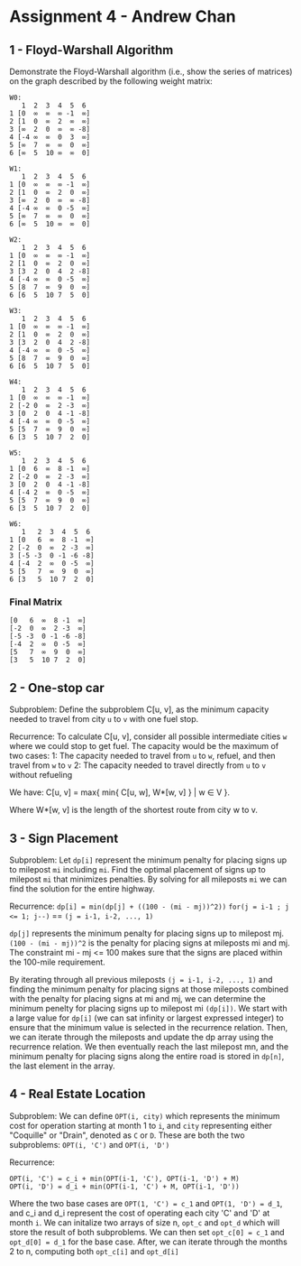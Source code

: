 # Assignment 4 - Andrew Chan

## 1 - Floyd-Warshall Algorithm
Demonstrate the Floyd-Warshall algorithm (i.e., show the series of matrices) on the graph
described by the following weight matrix:
```
W0:
   1  2  3  4  5  6
1 [0  ∞  ∞  ∞ -1  ∞]
2 [1  0  ∞  2  ∞  ∞]
3 [∞  2  0  ∞  ∞ -8]
4 [-4 ∞  ∞  0  3  ∞]
5 [∞  7  ∞  ∞  0  ∞]
6 [∞  5  10 ∞  ∞  0]
```
```
W1:
   1  2  3  4  5  6
1 [0  ∞  ∞  ∞ -1  ∞]
2 [1  0  ∞  2  0  ∞]
3 [∞  2  0  ∞  ∞ -8]
4 [-4 ∞  ∞  0 -5  ∞]
5 [∞  7  ∞  ∞  0  ∞]
6 [∞  5  10 ∞  ∞  0]
```
```
W2:
   1  2  3  4  5  6
1 [0  ∞  ∞  ∞ -1  ∞]
2 [1  0  ∞  2  0  ∞]
3 [3  2  0  4  2 -8]
4 [-4 ∞  ∞  0 -5  ∞]
5 [8  7  ∞  9  0  ∞]
6 [6  5  10 7  5  0]
```
```
W3:
   1  2  3  4  5  6
1 [0  ∞  ∞  ∞ -1  ∞]
2 [1  0  ∞  2  0  ∞]
3 [3  2  0  4  2 -8]
4 [-4 ∞  ∞  0 -5  ∞]
5 [8  7  ∞  9  0  ∞]
6 [6  5  10 7  5  0]
```
```
W4:
   1  2  3  4  5  6
1 [0  ∞  ∞  ∞ -1  ∞]
2 [-2 0  ∞  2 -3  ∞]
3 [0  2  0  4 -1 -8]
4 [-4 ∞  ∞  0 -5  ∞]
5 [5  7  ∞  9  0  ∞]
6 [3  5  10 7  2  0]
```
```
W5:
   1  2  3  4  5  6
1 [0  6  ∞  8 -1  ∞]
2 [-2 0  ∞  2 -3  ∞]
3 [0  2  0  4 -1 -8]
4 [-4 2  ∞  0 -5  ∞]
5 [5  7  ∞  9  0  ∞]
6 [3  5  10 7  2  0]
```
```
W6:
   1   2  3  4  5  6
1 [0   6  ∞  8 -1  ∞]
2 [-2  0  ∞  2 -3  ∞]
3 [-5 -3  0 -1 -6 -8]
4 [-4  2  ∞  0 -5  ∞]
5 [5   7  ∞  9  0  ∞]
6 [3   5  10 7  2  0]
```
### Final Matrix
```
[0   6  ∞  8 -1  ∞]
[-2  0  ∞  2 -3  ∞]
[-5 -3  0 -1 -6 -8]
[-4  2  ∞  0 -5  ∞]
[5   7  ∞  9  0  ∞]
[3   5  10 7  2  0]
```

## 2 - One-stop car

Subproblem: Define the subproblem C[u, v], as the minimum capacity needed to travel from city `u` to `v` with one fuel stop.

Recurrence: To calculate C[u, v], consider all possible intermediate cities `w` where we could stop to get fuel. The capacity would be the maximum of two cases:
1: The capacity needed to travel from `u` to `w`, refuel, and then travel from `w` to `v`
2: The capacity needed to travel directly from `u` to `v` without refueling

We have:
C[u, v] = max{ min{ C[u, w], W*[w, v] } | w ∈ V }.

Where W*[w, v] is the length of the shortest route from city w to v.

## 3 - Sign Placement
Subproblem: Let `dp[i]` represent the minimum penalty for placing signs up to milepost `mi` including `mi`. Find the optimal placement of signs up to milepost `mi` that minimizes penalties. By solving for all mileposts `mi` we can find the solution for the entire highway.

Recurrence:
`dp[i] = min(dp[j] + ((100 - (mi - mj))^2))` 
`for(j = i-1 ; j <= 1; j--)` == `(j = i-1, i-2, ..., 1)`

`dp[j]` represents the minimum penalty for placing signs up to milepost mj. `(100 - (mi - mj))^2` is the penalty for placing signs at mileposts mi and mj. The constraint mi - mj <= 100 makes sure that the signs are placed within the 100-mile requirement.

By iterating through all previous mileposts `(j = i-1, i-2, ..., 1)` and finding the minimum penalty for placing signs at those mileposts combined with the penalty for placing signs at mi and mj, we can determine the minimum penelty for placing signs up to milepost mi `(dp[i])`. We start with a large value for `dp[i]` (we can sat infinity or largest expressed integer) to ensure that the minimum value is selected in the recurrence relation. Then, we can iterate through the mileposts and update the dp array using the recurrence relation. We then eventually reach the last milepost mn, and the minimum penalty for placing signs along the entire road is stored in `dp[n]`, the last element in the array.

## 4 - Real Estate Location
Subproblem: We can define `OPT(i, city)` which represents the minimum cost for operation starting at month 1 to `i`, and `city` representing either "Coquille" or "Drain", denoted as `C` or `D`. These are both the two subproblems: `OPT(i, 'C')` and `OPT(i, 'D')`  

Recurrence: 
```
OPT(i, 'C') = c_i + min(OPT(i-1, 'C'), OPT(i-1, 'D') + M)
OPT(i, 'D') = d_i + min(OPT(i-1, 'C') + M, OPT(i-1, 'D'))
```
Where the two base cases are `OPT(1, 'C') = c_1` and `OPT(1, 'D') = d_1`, and c_i and d_i represent the cost of operating each city 'C' and 'D' at month `i`. We can initalize two arrays of size n, `opt_c` and `opt_d` which will store the result of both subproblems. We can then set `opt_c[0] = c_1` and `opt_d[0] = d_1` for the base case. After, we can iterate through the months 2 to n, computing both `opt_c[i]` and `opt_d[i]`
